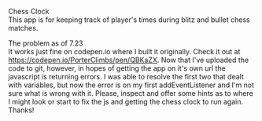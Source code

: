 Chess Clock <br>
  This app is for keeping track of player's times during blitz and bullet chess matches. 
  
The problem as of 7.23 <br>
  It works just fine on codepen.io where I built it originally.  Check it out at https://codepen.io/PorterClimbs/pen/QBKaZX.  Now that I've uploaded the code to git, however, in hopes of getting the app on it's own url the javascript is returning errors.  I was able to resolve the first two that dealt with variables, but now the error is on my first addEventListener and I'm not sure what is wrong with it.  Please, inspect and offer some hints as to where I might look or start to fix the js and getting the chess clock to run again.  Thanks!
